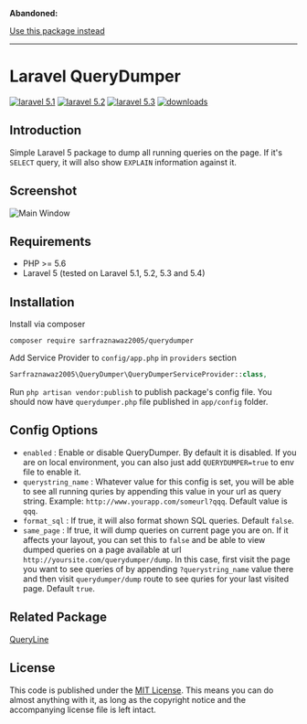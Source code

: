 **Abandoned:**

[Use this package instead](https://github.com/sarfraznawaz2005/indexer)

---


# Laravel QueryDumper

[![laravel 5.1](https://img.shields.io/badge/Laravel-5.1-brightgreen.svg?style=flat-square)](http://laravel.com)
[![laravel 5.2](https://img.shields.io/badge/Laravel-5.2-brightgreen.svg?style=flat-square)](http://laravel.com)
[![laravel 5.3](https://img.shields.io/badge/Laravel-5.3-brightgreen.svg?style=flat-square)](http://laravel.com)
[![downloads](https://poser.pugx.org/sarfraznawaz2005/querydumper/downloads)](https://packagist.org/packages/sarfraznawaz2005/querydumper)

## Introduction ##

Simple Laravel 5 package to dump all running queries on the page. If it's `SELECT` query, it will also show `EXPLAIN` information against it.

## Screenshot ##

![Main Window](https://raw.github.com/sarfraznawaz2005/querydumper/master/screen.png)

## Requirements ##

 - PHP >= 5.6
 - Laravel 5 (tested on Laravel 5.1, 5.2,  5.3 and 5.4)

## Installation ##

Install via composer
```
composer require sarfraznawaz2005/querydumper
```

Add Service Provider to `config/app.php` in `providers` section
```php
Sarfraznawaz2005\QueryDumper\QueryDumperServiceProvider::class,
```

Run `php artisan vendor:publish` to publish package's config file. You should now have `querydumper.php` file published in `app/config` folder.

## Config Options ##

 - `enabled` : Enable or disable QueryDumper. By default it is disabled. If you are on local environment, you can also just add `QUERYDUMPER=true` to env file to enable it.
 - `querystring_name` : Whatever value for this config is set, you will be able to see all running quries by appending this value in your url as query string. Example: `http://www.yourapp.com/someurl?qqq`. Default value is `qqq`.
 - `format_sql` : If true, it will also format shown SQL queries. Default `false`.
 - `same_page` : If true, it will dump queries on current page you are on. If it affects your layout, you can set this to `false` and be able to view dumped queries on a page available at url `http://yoursite.com/querydumper/dump`. In this case, first visit the page you want to see queries of by appending `?querystring_name` value there and then visit `querydumper/dump` route to see quries for your last visited page. Default `true`.

## Related Package ##

[QueryLine](https://github.com/sarfraznawaz2005/queryline)

## License ##

This code is published under the [MIT License](http://opensource.org/licenses/MIT).
This means you can do almost anything with it, as long as the copyright notice and the accompanying license file is left intact.
